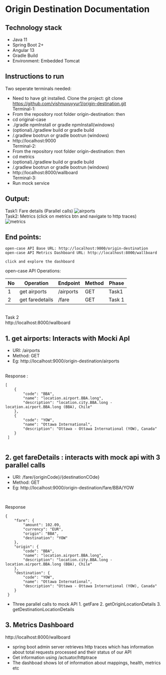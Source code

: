 # Origin Destination  Documentation
## Technology stack
  - Java 11
  - Spring Boot 2+
  - Angular 13
  - Gradle Build
  - Environment: Embedded Tomcat
  
## Instructions to run
Two seperate terminals needed: <br>
   - Need to have git installed. Clone the project: git clone https://github.com/vishnuvuyyur1/origin-destination.git <br>
   Terminal-1:
   - From the repository root folder origin-destination: then 
   -  cd original-case
   -  ./gradle npmInstall or gradle npmInstall(windows)
   -  (optional)./gradlew build or gradle build 
   -  /.gradlew bootrun or gradle bootrun (windows)
   -  http://localhost:9000 <br>
   Terminal-2:
   - From the repository root folder origin-destination: then 
   -  cd metrics
   -  (optional)./gradlew build or gradle build
   -  /.gradlew bootrun or gradle bootrun (windows) <br>
   -  http://localhost:8000/wallboard <br>
   Terminal-3:
   - Run mock service
   
## Output: <br>
 Task1: Fare details (Parallel calls)
![airports](https://user-images.githubusercontent.com/22782834/142881906-cd48d502-4f47-4444-90bc-394894ffa7d5.JPG) <br>
Task2: Metrics (click on metrics btn and navigate to http traces)<br>
![metrics](https://user-images.githubusercontent.com/22782834/142883128-ab2faa92-c290-4bab-bcb4-a82ac20e07d9.png)

 ## End points:
  
    open-case API Base URL: http://localhost:9000/origin-destination
    open-case API Metrics Dashboard URL: http://localhost:8000/wallboard
    
    click and explore the dashboard
   
  open-case API Operations:
  
  |No| Operation | Endpoint | Method |Phase|
|----|---|---|---|---|
|1| get airports   | /airports | GET |Task1 |
|2| get faredetails | /fare | GET |Task 1|
<br>
Task 2<br>
 http://localhost:8000/wallboard<br>

## 1. get airports: Interacts with Mocki ApI
- URI: /airports
- Method: GET
- Eg: http://localhost:9000/origin-destination/airports
<br>
Response :

```
[
    {
        "code": "BBA",
        "name": "location.airport.BBA.long",
        "description": "location.city.BBA.long - location.airport.BBA.long (BBA), Chile"
    },
    {
        "code": "YOW",
        "name": "Ottawa International",
        "description": "Ottawa - Ottawa International (YOW), Canada"
    }
 ]
  
```
## 2. get fareDetails : interacts with mock api with 3 parallel calls 
- URI: /fare/{originCode}/{destinationCOde}
- Method: GET
- Eg: http://localhost:9000/origin-destination/fare/BBA/YOW
<br>

Response

```
{
    "fare": {
        "amount": 102.09,
        "currency": "EUR",
        "origin": "BBA",
        "destination": "YOW"
    },
    "origin": {
        "code": "BBA",
        "name": "location.airport.BBA.long",
        "description": "location.city.BBA.long - location.airport.BBA.long (BBA), Chile"
    },
    "destination": {
        "code": "YOW",
        "name": "Ottawa International",
        "description": "Ottawa - Ottawa International (YOW), Canada"
    }
 }
```
- Three parallel calls to mock API  1. getFare 2. getOriginLocationDetails 3. getDestinationLocationDetails
## 3. Metrics Dashboard <br>
http://localhost:8000/wallboard

- spring boot admin server retrieves http traces which has information about total requests processed and their status of our API
- Get information using /actuator/httptrace 
- The dashboad shows lot of information about mappings, health, metrics etc

